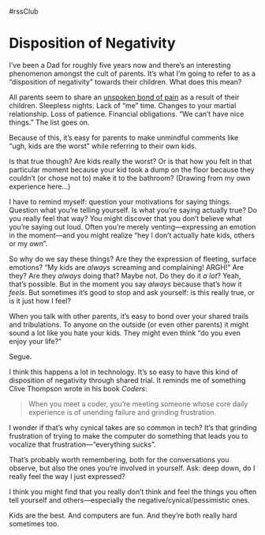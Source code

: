 #rssClub

# Disposition of Negativity

I’ve been a Dad for roughly five years now and there’s an interesting phenomenon amongst the cult of parents. It’s what I’m going to refer to as a “disposition of negativity” towards their children. What does this mean?

All parents seem to share an [unspoken bond of pain](https://www.youtube.com/watch?v=lCCf8ZfY9qc&t=198s) as a result of their children. Sleepless nights. Lack of “me” time. Changes to your martial relationship. Loss of patience. Financial obligations. “We can’t have nice things.” The list goes on.

Because of this, it’s easy for parents to make unmindful comments like “ugh, kids are the worst” while referring to their own kids.

Is that true though? Are kids really the worst? Or is that how you felt in that particular moment because your kid took a dump on the floor because they couldn’t (or chose not to) make it to the bathroom? (Drawing from my own experience here…)

I have to remind myself: question your motivations for saying things. Question what you’re telling yourself. Is what you’re saying actually true? Do you really feel that way? You might discover that you don’t believe what you’re saying out loud. Often you’re merely venting—expressing an emotion in the moment—and you might realize “hey I don’t actually hate kids, others or my own”.

So why do we say these things? Are they the expression of fleeting, surface emotions? “My kids are _always_ screaming and complaining! ARGH!” Are they? Are they _always_ doing that? Maybe not. Do they do it _a lot_? Yeah, that’s possible. But in the moment you say _always_ because that’s how it _feels_. But sometimes it’s good to stop and ask yourself: is this really true, or is it just how I feel?

When you talk with other parents, it’s easy to bond over your shared trails and tribulations. To anyone on the outside (or even other parents) it might sound a lot like you hate your kids. They might even think “do you even enjoy your life?”

Segue.

I think this happens a lot in technology. It’s so easy to have this kind of disposition of negativity through shared trial. It reminds me of something Clive Thompson wrote in his book *Coders*:

> When you meet a coder, you’re meeting someone whose core daily experience is of unending failure and grinding frustration.

I wonder if that’s why cynical takes are so common in tech? It’s that grinding frustration of trying to make the computer do something that leads you to vocalize that frustration—“everything sucks”.

That’s probably worth remembering, both for the conversations you observe, but also the ones you’re involved in yourself. Ask: deep down, do I really feel the way I just expressed?

I think you might find that you really don’t think and feel the things you often tell yourself and others—especially the negative/cynical/pessimistic ones.

Kids are the best. And computers are fun. And they’re both really hard sometimes too.
